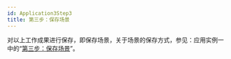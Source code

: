 ```yaml
---
id: Application3Step3
title: 第三步：保存场景  
---  
```

对以上工作成果进行保存，即保存场景，关于场景的保存方式，参见：应用实例一中的“[第三步：保存场景](Application1Step3.html)”。

